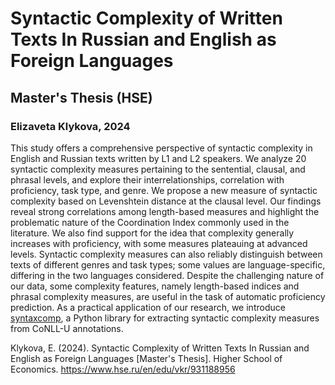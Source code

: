 # Syntactic Complexity of Written Texts In Russian and English as Foreign Languages
## Master's Thesis (HSE)
### Elizaveta Klykova, 2024
This study offers a comprehensive perspective of syntactic complexity in English and Russian texts written by L1 and L2 speakers. We analyze 20 syntactic complexity measures pertaining to the sentential, clausal, and phrasal levels, and explore their interrelationships, correlation with proficiency, task type, and genre. We propose a new measure of syntactiс complexity based on Levenshtein distance at the clausal level. Our findings reveal strong correlations among length-based measures and highlight the problematic nature of the Coordination Index commonly used in the literature. We also find support for the idea that complexity generally increases with proficiency, with some measures plateauing at advanced levels. Syntactic complexity measures can also reliably distinguish between texts of different genres and task types; some values are language-specific, differing in the two languages considered.
Despite the challenging nature of our data, some complexity features, namely length-based indices and phrasal complexity measures, are useful in the task of automatic proficiency prediction. As a practical application of our research, we introduce [syntaxcomp](https://pypi.org/project/syntaxcomp/), a Python library for extracting syntactic complexity measures from CoNLL-U annotations.

Klykova, E. (2024). Syntactic Complexity of Written Texts In Russian and English as Foreign Languages [Master's Thesis]. Higher School of Economics. https://www.hse.ru/en/edu/vkr/931188956
